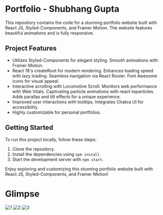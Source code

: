 # Portfolio - Shubhang Gupta 
This repository contains the code for a stunning portfolio website built with React JS, Styled-Components, and Framer Motion. The website features beautiful animations and is fully responsive.

## Project Features

- Utilizes Styled-Components for elegant styling. Smooth animations with Framer Motion.
- React 18's createRoot for modern rendering. Enhances loading speed with lazy loading. Seamless navigation via React Router. Font Awesome icons for visual appeal.
- Interactive scrolling with Locomotive Scroll. Monitors web performance with Web Vitals. Captivating particle animations with react-tsparticles. Adds parallax and tilt effects for a unique experience.
- Improved user interactions with tooltips. Integrates Chakra UI for accessibility.
- Highly customizable for personal portfolios.

## Getting Started

To run this project locally, follow these steps:

1. Clone the repository.
2. Install the dependencies using `npm install`.
3. Start the development server with `npm start`.

Enjoy exploring and customizing this stunning portfolio website built with React JS, Styled-Components, and Framer Motion!

# Glimpse

![1](https://github.com/shubhanggupta2000/portfolio/assets/79959361/79e07e5b-2c1a-4c3e-a929-01fb664b4ef4)
![2](https://github.com/shubhanggupta2000/portfolio/assets/79959361/e2edce9e-a03e-4dbb-9674-23aeafebb31b)
![3](https://github.com/shubhanggupta2000/portfolio/assets/79959361/d142486e-b774-4b5b-aac1-d2c1211cc640)